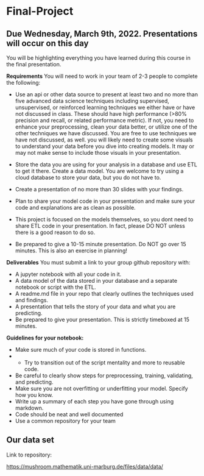 # Final-Project

## Due Wednesday, March 9th, 2022. Presentations will occur on this day
You will be highlighting everything you have learned during this course in the final presentation. 

**Requirements**
You will need to work in your team of 2-3 people to complete the following:

- Use an api or other data source to present at least two and no more than five advanced data science techniques including supervised, unsupervised, or reinforced learning techniques we either have or have not discussed in class. These should have high performance (>80% precision and recall, or related performance metric). If not, you need to enhance your preprocessing, clean your data better, or utilize one of the other techniques we have discussed. You are free to use techniques we have not discussed, as well.
you will likely need to create some visuals to understand your data before you dive into creating models. It may or may not make sense to include those visuals in your presentation.

- Store the data you are using for your analysis in a database and use ETL to get it there. Create a data model. You are welcome to try using a cloud database to store your data, but you do not have to.
- Create a presentation of no more than 30 slides with your findings.
- Plan to share your model code in your presentation and make sure your code and explanations are as clean as possible.
- This project is focused on the models themselves, so you dont need to share ETL code in your presentation. In fact, please DO NOT unless there is a good reason to do so.
- Be prepared to give a 10-15 minute presentation. Do NOT go over 15 minutes. This is also an exercise in planning!

**Deliverables**
You must submit a link to your group github repository with:
- A jupyter notebook with all your code in it.
- A data model of the data stored in your database and a separate notebook or script with the ETL.
- A readme.md file in your repo that clearly outlines the techniques used and findings.
- A presentation that tells the story of your data and what you are predicting.
- Be prepared to give your presentation. This is strictly timeboxed at 15 minutes.

**Guidelines for your notebook:**
- Make sure much of your code is stored in functions. 
- - Try to transition out of the script mentality and more to reusable code.
- Be careful to clearly show steps for preprocessing, training, validating, and predicting.
- Make sure you are not overfitting or underfitting your model. Specify how you know.
- Write up a summary of each step you have gone through using markdown.
- Code should be neat and well documented
- Use a common repository for your team


## Our data set

Link to repository:

https://mushroom.mathematik.uni-marburg.de/files/data/data/
